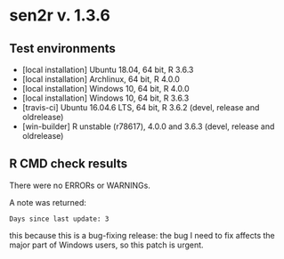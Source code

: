 # sen2r v. 1.3.6

## Test environments
* [local installation] Ubuntu 18.04, 64 bit, R 3.6.3
* [local installation] Archlinux, 64 bit, R 4.0.0
* [local installation] Windows 10, 64 bit, R 4.0.0
* [local installation] Windows 10, 64 bit, R 3.6.3
* [travis-ci] Ubuntu 16.04.6 LTS, 64 bit, R 3.6.2 (devel, release and oldrelease)
* [win-builder] R unstable (r78617), 4.0.0 and 3.6.3 (devel, release and oldrelease)

## R CMD check results
There were no ERRORs or WARNINGs.

A note was returned:
```
Days since last update: 3
```
this because this is a bug-fixing release:
the bug I need to fix affects the major part of Windows users, 
so this patch is urgent.
